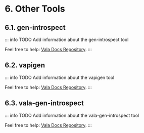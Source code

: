 # 6. Other Tools

## 6.1. gen-introspect

::: info TODO
Add information about the gen-introspect tool

Feel free to help: [Vala Docs Repository](https://github.com/vala-lang/vala-docs).
:::

## 6.2. vapigen

::: info TODO
Add information about the vapigen tool

Feel free to help: [Vala Docs Repository](https://github.com/vala-lang/vala-docs).
:::

## 6.3. vala-gen-introspect

::: info TODO
Add information about the vala-gen-introspect tool

Feel free to help: [Vala Docs Repository](https://github.com/vala-lang/vala-docs).
:::
